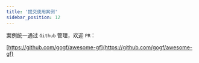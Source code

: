 ```yaml
---
title: '提交使用案例'
sidebar_position: 12
---
```


案例统一通过 `Github` 管理，欢迎 `PR`：

[https://github.com/gogf/awesome-gf](https://github.com/gogf/awesome-gf)